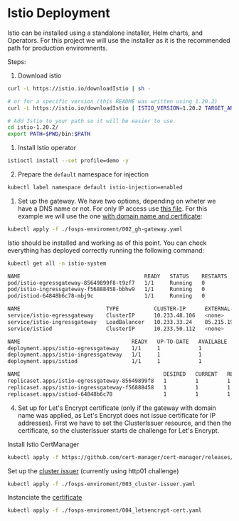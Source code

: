 # Istio Deployment

Istio can be installed using a standalone installer, Helm charts, and Operators. For this project we will use the installer as it is the recommended path for production enviromnents.

Steps: 

1. Download istio

```bash
curl -L https://istio.io/downloadIstio | sh -

# or for a specific version (this README was written using 1.20.2)
curl -L https://istio.io/downloadIstio | ISTIO_VERSION=1.20.2 TARGET_ARCH=x86_64 sh - 

# Add Istio to your path so it will be easier to use.
cd istio-1.20.2/
export PATH=$PWD/bin:$PATH
```

1. Install Istio operator

```bash
istioctl install --set profile=demo -y
```

2. Prepare the `default` namespace for injection
```bash
kubectl label namespace default istio-injection=enabled
```

1. Set up the gateway. We have two options, depending on wheter we have a DNS name or not. For only IP access use [this file](https://github.com/Gravitate-Health/istio/blob/main/fosps-enviroment/002_gh-gateway-ip.yaml). For this example we will use the one [with domain name and certificate](https://github.com/Gravitate-Health/istio/blob/main/fosps-enviroment/002_gh-gateway.yaml):

```bash
kubectl apply -f ./fosps-enviroment/002_gh-gateway.yaml
```

Istio should be installed and working as of this point. You can check everything has deployed correctly running the following command:

```bash
kubectl get all -n istio-system
```
```bash
NAME                                       READY   STATUS    RESTARTS   AGE
pod/istio-egressgateway-85649899f8-t9zf7   1/1     Running   0          3m30s
pod/istio-ingressgateway-f56888458-bbhw9   1/1     Running   0          3m30s
pod/istiod-64848b6c78-mbj9c                1/1     Running   0          3m30s

NAME                           TYPE           CLUSTER-IP      EXTERNAL-IP      PORT(S)                                                                      AGE
service/istio-egressgateway    ClusterIP      10.233.48.106   <none>           80/TCP,443/TCP                                                               3m30s
service/istio-ingressgateway   LoadBalancer   10.233.33.24    85.215.199.205   15021:31449/TCP,80:30371/TCP,443:31915/TCP,31400:32682/TCP,15443:32093/TCP   3m30s
service/istiod                 ClusterIP      10.233.50.112   <none>           15010/TCP,15012/TCP,443/TCP,15014/TCP                                        3m30s

NAME                                   READY   UP-TO-DATE   AVAILABLE   AGE
deployment.apps/istio-egressgateway    1/1     1            1           3m30s
deployment.apps/istio-ingressgateway   1/1     1            1           3m30s
deployment.apps/istiod                 1/1     1            1           3m30s

NAME                                             DESIRED   CURRENT   READY   AGE
replicaset.apps/istio-egressgateway-85649899f8   1         1         1       3m30s
replicaset.apps/istio-ingressgateway-f56888458   1         1         1       3m30s
replicaset.apps/istiod-64848b6c78                1         1         1       3m30s
```

4. Set up for Let's Encrypt certificate (only if the gateway with domain name was applied, as Let's Encrypt does not issue certificate for IP addresses). First we have to set the ClusterIssuer resource, and then the certificate, so the clusterIssuer starts de challenge for Let's Encrypt.

Install Istio CertManager

```bash
kubectl apply -f https://github.com/cert-manager/cert-manager/releases/download/v1.11.0/cert-manager.yaml
```

Set up the [cluster issuer](https://github.com/Gravitate-Health/istio/blob/main/fosps-enviroment/003_cluster-issuer.yaml) (currently using http01 challenge)
```bash
kubectl apply -f ./fosps-enviroment/003_cluster-issuer.yaml
```

Instanciate the [certificate](https://github.com/Gravitate-Health/istio/blob/main/fosps-enviroment/004_letsencrypt-cert.yaml)
```bash
kubectl apply -f ./fosps-enviroment/004_letsencrypt-cert.yaml
```
